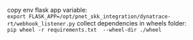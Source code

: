copy env flask app variable:  
`export FLASK_APP=/opt/pnet_skk_integration/dynatrace-rt/webhook_listener.py`
collect dependencies in wheels folder:  
`pip wheel -r requirements.txt  --wheel-dir ./wheel`
